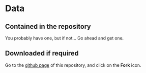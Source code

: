 # Data

## Contained in the repository

You probably have one, but if not... Go ahead and get one. 

## Downloaded if required

Go to the [github page](https://github.com/UCL-EO/geog_docker) of this repository, and click on the **Fork** icon.